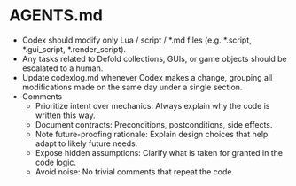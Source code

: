 # AGENTS.md
- Codex should modify only Lua / script / *.md files (e.g. *.script, *.gui_script, *.render_script).
- Any tasks related to Defold collections, GUIs, or game objects should be escalated to a human.
- Update codexlog.md whenever Codex makes a change, grouping all modifications made on the same day under a single section.
- Comments
  - Prioritize intent over mechanics: Always explain why the code is written this way.
  - Document contracts: Preconditions, postconditions, side effects.
  - Note future-proofing rationale: Explain design choices that help adapt to likely future needs.
  - Expose hidden assumptions: Clarify what is taken for granted in the code logic.
  - Avoid noise: No trivial comments that repeat the code.